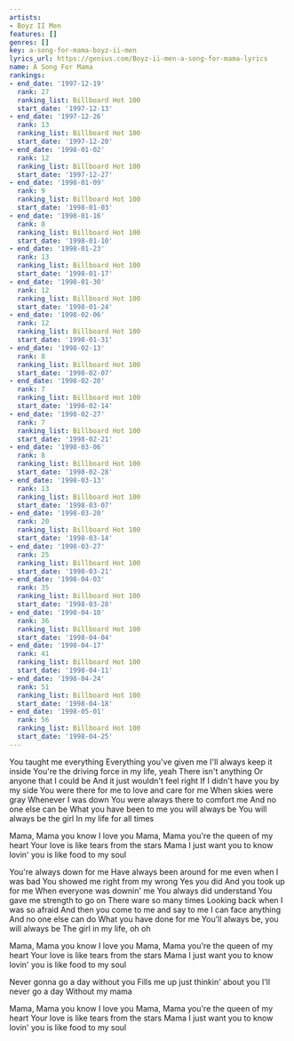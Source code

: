 ```yaml
---
artists:
- Boyz II Men
features: []
genres: []
key: a-song-for-mama-boyz-ii-men
lyrics_url: https://genius.com/Boyz-ii-men-a-song-for-mama-lyrics
name: A Song For Mama
rankings:
- end_date: '1997-12-19'
  rank: 27
  ranking_list: Billboard Hot 100
  start_date: '1997-12-13'
- end_date: '1997-12-26'
  rank: 13
  ranking_list: Billboard Hot 100
  start_date: '1997-12-20'
- end_date: '1998-01-02'
  rank: 12
  ranking_list: Billboard Hot 100
  start_date: '1997-12-27'
- end_date: '1998-01-09'
  rank: 9
  ranking_list: Billboard Hot 100
  start_date: '1998-01-03'
- end_date: '1998-01-16'
  rank: 8
  ranking_list: Billboard Hot 100
  start_date: '1998-01-10'
- end_date: '1998-01-23'
  rank: 13
  ranking_list: Billboard Hot 100
  start_date: '1998-01-17'
- end_date: '1998-01-30'
  rank: 12
  ranking_list: Billboard Hot 100
  start_date: '1998-01-24'
- end_date: '1998-02-06'
  rank: 12
  ranking_list: Billboard Hot 100
  start_date: '1998-01-31'
- end_date: '1998-02-13'
  rank: 8
  ranking_list: Billboard Hot 100
  start_date: '1998-02-07'
- end_date: '1998-02-20'
  rank: 7
  ranking_list: Billboard Hot 100
  start_date: '1998-02-14'
- end_date: '1998-02-27'
  rank: 7
  ranking_list: Billboard Hot 100
  start_date: '1998-02-21'
- end_date: '1998-03-06'
  rank: 8
  ranking_list: Billboard Hot 100
  start_date: '1998-02-28'
- end_date: '1998-03-13'
  rank: 13
  ranking_list: Billboard Hot 100
  start_date: '1998-03-07'
- end_date: '1998-03-20'
  rank: 20
  ranking_list: Billboard Hot 100
  start_date: '1998-03-14'
- end_date: '1998-03-27'
  rank: 25
  ranking_list: Billboard Hot 100
  start_date: '1998-03-21'
- end_date: '1998-04-03'
  rank: 35
  ranking_list: Billboard Hot 100
  start_date: '1998-03-28'
- end_date: '1998-04-10'
  rank: 36
  ranking_list: Billboard Hot 100
  start_date: '1998-04-04'
- end_date: '1998-04-17'
  rank: 41
  ranking_list: Billboard Hot 100
  start_date: '1998-04-11'
- end_date: '1998-04-24'
  rank: 51
  ranking_list: Billboard Hot 100
  start_date: '1998-04-18'
- end_date: '1998-05-01'
  rank: 56
  ranking_list: Billboard Hot 100
  start_date: '1998-04-25'
---
```

You taught me everything
Everything you've given me
I'll always keep it inside
You're the driving force in my life, yeah
There isn't anything
Or anyone that I could be
And it just wouldn't feel right
If I didn't have you by my side
You were there for me to love and care for me
When skies were gray
Whenever I was down
You were always there to comfort me
And no one else can be
What you have been to me you will always be
You will always be the girl
In my life for all times


Mama, Mama you know I love you
Mama, Mama you're the queen of my heart
Your love is like tears from the stars
Mama I just want you to know lovin' you is like food to my soul


You're always down for me
Have always been around for me even when I was bad
You showed me right from my wrong
Yes you did
And you took up for me
When everyone was downin' me
You always did understand
You gave me strength to go on
There ware so many times
Looking back when I was so afraid
And then you come to me and say to me
I can face anything
And no one else can do
What you have done for me
You'll always be, you will always be
The girl in my life, oh oh


Mama, Mama you know I love you
Mama, Mama you're the queen of my heart
Your love is like tears from the stars
Mama I just want you to know lovin' you is like food to my soul


Never gonna go a day without you
Fills me up just thinkin' about you
I'll never go a day
Without my mama


Mama, Mama you know I love you
Mama, Mama you're the queen of my heart
Your love is like tears from the stars
Mama I just want you to know lovin' you is like food to my soul
